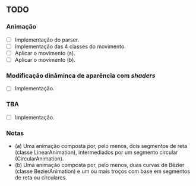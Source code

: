 ## TODO

### Animação
- [ ] Implementação do parser.
- [ ] Implementação das 4 classes do movimento.
- [ ] Aplicar o movimento (a).
- [ ] Aplicar o movimento (b).

### Modificação dinâminca de aparência com *shaders*
- [ ] Implementação.

### TBA
- [ ] Implementação.

### Notas
- (a) Uma animação composta por, pelo menos, dois segmentos de reta (classe LinearAnimation),   intermediados   por   um   segmento   circular   (CircularAnimation).
- (b) Uma animação composta por, pelo menos, duas curvas de Bézier (classe BezierAnimation)   e   um   ou   mais   troços   com   base   em   segmentos   de   reta   ou   circulares.
